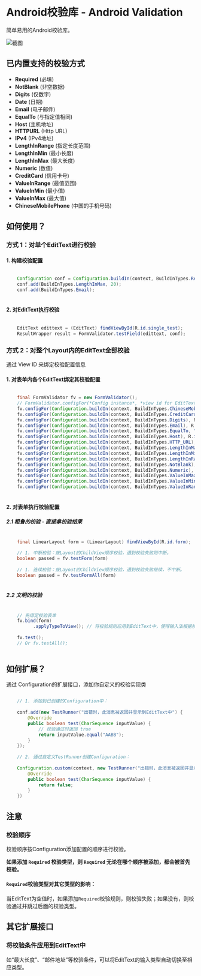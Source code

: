 # Android校验库 - Android Validation

简单易用的Android校验库。

![截图](http://static.oschina.net/uploads/space/2014/0626/170940_Q6Fx_191986.png)

## 已内置支持的校验方式

* **Required** (必填)
* **NotBlank** (非空数据)
* **Digits** (仅数字)
* **Date** (日期)
* **Email** (电子邮件)
* **EqualTo** (与指定值相同)
* **Host** (主机地址)
* **HTTPURL** (Http URL)
* **IPv4** (IPv4地址)
* **LengthInRange** (指定长度范围)
* **LengthInMin** (最小长度)
* **LengthInMax** (最大长度)
* **Numeric** (数值)
* **CreditCard** (信用卡号)
* **ValueInRange** (最值范围)
* **ValueInMin** (最小值)
* **ValueInMax** (最大值)
* **ChineseMobilePhone** (中国的手机号码)

## 如何使用？

### 方式 1：对单个EditText进行校验

#### 1. 构建校验配置

```java

    Configuration conf = Configuration.buildIn(context, BuildInTypes.Required, "必填选项！");
    conf.add(BuildInTypes.LengthInMax, 20);
    conf.add(BuildInTypes.Email);
    
```

#### 2. 对EditText执行校验

```java

    EditText edittext = (EditText) findViewById(R.id.single_test);
    ResultWrapper result = FormValidator.testField(edittext, conf);

```

### 方式 2：对整个Layout内的EditText全部校验

通过 View ID 来绑定校验配置信息

#### 1. 对表单内各个EditText绑定其校验配置

```java

    final FormValidator fv = new FormValidator();
    // FormValidator.configFor(*Config instance*, *view id for EditText*)
    fv.configFor(Configuration.buildIn(context, BuildInTypes.ChineseMobilePhone), R.id.form_field_1);
    fv.configFor(Configuration.buildIn(context, BuildInTypes.CreditCard), R.id.form_field_2);
    fv.configFor(Configuration.buildIn(context, BuildInTypes.Digits), R.id.form_field_3);
    fv.configFor(Configuration.buildIn(context, BuildInTypes.Email), R.id.form_field_4);
    fv.configFor(Configuration.buildIn(context, BuildInTypes.EqualTo, "chenyoca"), R.id.form_field_5);
    fv.configFor(Configuration.buildIn(context, BuildInTypes.Host), R.id.form_field_6);
    fv.configFor(Configuration.buildIn(context, BuildInTypes.HTTP_URL), R.id.form_field_7);
    fv.configFor(Configuration.buildIn(context, BuildInTypes.LengthInMax, 5), R.id.form_field_8);
    fv.configFor(Configuration.buildIn(context, BuildInTypes.LengthInMin, 4), R.id.form_field_9);
    fv.configFor(Configuration.buildIn(context, BuildInTypes.LengthInRange, 4,8), R.id.form_field_10);
    fv.configFor(Configuration.buildIn(context, BuildInTypes.NotBlank), R.id.form_field_11);
    fv.configFor(Configuration.buildIn(context, BuildInTypes.Numeric), R.id.form_field_12);
    fv.configFor(Configuration.buildIn(context, BuildInTypes.ValueInMax, 100), R.id.form_field_13);
    fv.configFor(Configuration.buildIn(context, BuildInTypes.ValueInMin, 20.0), R.id.form_field_14);
    fv.configFor(Configuration.buildIn(context, BuildInTypes.ValueInRange, 18, 30), R.id.form_field_15);
        
```

#### 2. 对表单执行校验配置

##### 2.1 粗鲁的校验 - 直接拿校验结果

```java

    final LinearLayout form = (LinearLayout) findViewById(R.id.form);
    
    // 1. 中断校验：按Layout的ChildView顺序校验，遇到校验失败则中断。
    boolean passed = fv.testForm(form)
    
    // 1. 连续校验：按Layout的ChildView顺序校验，遇到校验失败继续，不中断。
    boolean passed = fv.testFormAll(form)
    
```

##### 2.2 文明的校验

```java

    // 先绑定校验表单
    fv.bind(form)
          .applyTypeToView(); // 将校验规则应用到EditText中，使得输入法根据校验配置，显示不同的布局。
          
    fv.test();
    // Or fv.testAll();
    
```

## 如何扩展？

通过 Configuration的扩展接口，添加你自定义的校验实现类

```java

    // 1. 添加到已创建的Configuration中：
    
    conf.add(new TestRunner("出错时，此消息被返回并显示到EditText中") {
        @Override
        public boolean test(CharSequence inputValue) {
            // 校验通过时返回 true
            return inputValue.equal("AABB");
        }
    });
    
    // 2. 通过自定义TestRunner创建Configuration：
    
    Configuration.custom(context, new TestRunner("出错时，此消息被返回并显示到EditText中") {
        @Override
        public boolean test(CharSequence inputValue) {
            return false;
        }
    })


```

## 注意

### 校验顺序

校验顺序按Configuration添加配置的顺序进行校验。

**如果添加 `Required` 校验类型，则 `Required` 无论在哪个顺序被添加，都会被首先校验。**

#### `Required`校验类型对其它类型的影响：

当EditText为空值时，如果添加`Required`校验规则，则校验失败；如果没有，则校验通过并跳过后面的校验类型。

## 其它扩展接口

### 将校验条件应用到EditText中

如“最大长度”、“邮件地址”等校验条件，可以将EditText的输入类型自动切换至相应类型。